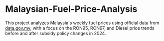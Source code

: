 # Malaysian-Fuel-Price-Analysis
This project analyzes Malaysia's weekly fuel prices using official data from [data.gov.my](https://data.gov.my), with a focus on the RON95, RON97, and Diesel price trends before and after subsidy policy changes in 2024.
